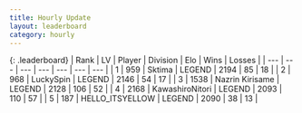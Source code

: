 ```yaml
---
title: Hourly Update
layout: leaderboard
category: hourly
---
```


{: .leaderboard}
| Rank | LV | Player | Division | Elo | Wins | Losses |
| --- | --- | --- | --- | --- | --- | --- |
| <span data-change="0">1</span> | 959 | <span title="ID: 353063">Sktima</span> | LEGEND | <span data-change="0">2194</span> | <span data-change="0">85</span> | <span data-change="0">18</span> |
| <span data-change="0">2</span> | 968 | <span title="ID: 498412">LuckySpin</span> | LEGEND | <span data-change="0">2146</span> | <span data-change="0">54</span> | <span data-change="0">17</span> |
| <span data-change="0">3</span> | 1538 | <span title="ID: 315148">Nazrin Kirisame</span> | LEGEND | <span data-change="0">2128</span> | <span data-change="0">106</span> | <span data-change="0">52</span> |
| <span data-change="0">4</span> | 2168 | <span title="ID: 164871">KawashiroNitori</span> | LEGEND | <span data-change="0">2093</span> | <span data-change="0">110</span> | <span data-change="0">57</span> |
| <span data-change="2">5</span> | 187 | <span title="ID: 528147">HELLO_ITSYELLOW</span> | LEGEND | <span data-change="19">2090</span> | <span data-change="3">38</span> | <span data-change="0">13</span> |